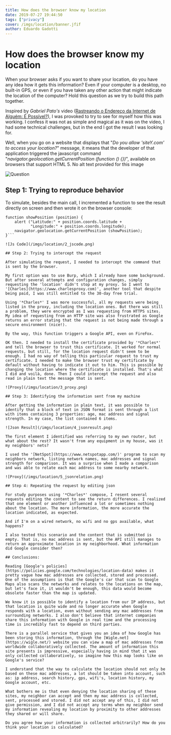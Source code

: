 ```yaml
---
title: How does the browser know my location
date: 2019-07-27 19:44:50
tags: ["privacy"]
cover: /imgs/location/banner.jfif
author: Eduardo Gadotti
---
```

# How does the browser know my location

When your browser asks if you want to share your location, do you have any idea how it gets this information? Even if your computer is a desktop, no built-in GPS, or even if you have taken any other action that might indicate the location of the computer? Hold this question as we try to build this path together.

Inspired by *Gabriel Pato's* video ([Rastreando o Endereço da Internet de Alguém: É Possível?](https://www.youtube.com/watch?v=6WZox0-Tc3k&feature=youtu.be)), I was provoked to try to see for myself how this was working. I confess it was not as simple and magical as it was on the video, I had some technical challenges, but in the end I got the result I was looking for.

Well, when you go on a website that displays that "*Do you allow 'siteY.com' to access your location?*" message, it means that the developer of that application triggered the javascript command "*navigator.geolocation.getCurrentPosition (function () {})*", available on browsers that support HTML 5.
No alt text provided for this image

![Question](/imgs/location/1_question.png)

## Step 1: Trying to reproduce behavior

To simulate, besides the main call, I incremented a function to see the result directly on screen and then wrote it on the browser console:

```
function showPosition (position) {
    alert ("Latitude:" + position.coords.latitude + 
           "Longitude:" + position.coords.longitude);
    navigator.geolocation.getCurrentPosition (showPosition);
}```

![Js Code](/imgs/location/2_jscode.png)

## Step 2: Trying to intercept the request

After simulating the request, I needed to intercept the command that is sent by the browser.

My first option was to use Burp, which I already have some background. But after several attempts and configuration changes, simply requesting the 'location' didn't stop at my proxy. So I went to '[Charles](https://www.charlesproxy.com)', another tool that despite being paid, I was still entitled to the 30-day free trial.

Using '*Charles*' I was more successful, all my requests were being listed in the proxy, including the location ones. But there was still a problem, they were encrypted as I was requesting from HTTPS sites. My idea of requesting from an HTTP site was also frustrated as Google returns an error stating that the request is not being made through a secure environment (nice!).

By the way, this function triggers a Google API, even on FireFox.

OK then. I needed to install the certificate provided by '*Charles*' and tell the browser to trust this certificate. It worked for normal requests, but still, for the location request didn't seem to be enough. I had no way of telling this particular request to trust my certificate. I needed to make the browser trust my certificate by default without having to indicate it out to him. This is possible by changing the location where the certificate is installed. That's what I did and voilà, done. Then I could intercept the request and also read in plain text the message that is sent.

![Proxy](/imgs/location/3_proxy.png)

## Step 3: Identifying the information sent from my machine

After getting the information in plain text, it was possible to identify that a block of text in JSON format is sent through a list with items containing 3 properties: age, mac address and signal strength. In my case, the list contained 6 items.

![Json Result](/imgs/location/4_jsonresult.png)

The first element I identified was referring to my own router, but what about the rest? It wasn't from any equipment in my house, was it my neighbors' nets?

I used the '[NetSpot](https://www.netspotapp.com/)' program to scan my neighbors network, listing network names, mac addresses and signal strength for comparison. It was a surprise when I made a comparison and was able to relate each mac address to some nearby network.

![Proxy](/imgs/location/5_jsonrelation.png)

## Step 4: Repeating the request by editing json

For study purposes using '*Charles*' compose, I resent several requests editing the content to see the return differences. I realized that one element or another influenced a lot or sometimes nothing about the location. The more information, the more accurate the location indicated, as expected.

And if I'm on a wired network, no wifi and no gps available, what happens?

I also tested this scenario and the content that is submitted is empty. That is, no mac address is sent, but the API still manages to return an approximate location in my neighborhood. What information did Google consider then?

## Conclusions:

Reading [Google's policies](https://policies.google.com/technologies/location-data) makes it pretty vague how mac addresses are collected, stored and processed. One of the assumptions is that the Google's car that scan to Google Maps also scans the networks and relates to the locations on the map, but let's face it, it wouldn't be enough, this data would become obsolete faster than the map is updated.

We know it is possible to identify a location from our IP address, but that location is quite wide and no longer accurate when Google responds with a location, even without sending any mac addresses from surrounding networks. I also don't believe that internet companies share this information with Google in real time and the processing time is incredibly fast to depend on third parties.

There is a parallel service that gives you an idea of how Google has been storing this information, through the [Wigle.net](https://wigle.net/) website you can view a map of mac addresses from worldwide collaboratively collected. The amount of information this site presents is impressive, especially having in mind that it was only collected collaboratively, so imagine how this map looks like on Google's service?

I understand that the way to calculate the location should not only be based on these mac addresses, a lot should be taken into account, such as: ip address, search history, gps, wifi's, location history, my Google account, etc.

What bothers me is that even denying the location sharing of these sites, my neighbor can accept and then my mac address is collected, sent, processed and stored. I did not accept any of this, I did not give permission, and I did not accept any terms when my neighbor send my information revealing my location by proximity to other addresses they shared or will share.

Do you agree how your information is collected arbitrarily? How do you think your location is calculated?